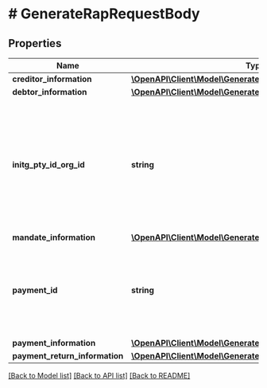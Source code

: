 # # GenerateRapRequestBody

## Properties

Name | Type | Description | Notes
------------ | ------------- | ------------- | -------------
**creditor_information** | [**\OpenAPI\Client\Model\GenerateRapCreditorInformation**](GenerateRapCreditorInformation.md) |  |
**debtor_information** | [**\OpenAPI\Client\Model\GenerateRapDebtorInformation**](GenerateRapDebtorInformation.md) |  |
**initg_pty_id_org_id** | **string** | InitgPtyIdOrgId is the BIC11 of the client sending the payment instruction to Cuscal. Please note this value will be provided to you by Cuscal as part of on-boarding |
**mandate_information** | [**\OpenAPI\Client\Model\GenerateRapMandateInformation**](GenerateRapMandateInformation.md) |  | [optional]
**payment_id** | **string** | paymentId is the unique Payment Transaction ID of a payment that has been previously submitted to Cuscal. |
**payment_information** | [**\OpenAPI\Client\Model\GenerateRapPaymentInformation**](GenerateRapPaymentInformation.md) |  |
**payment_return_information** | [**\OpenAPI\Client\Model\GenerateRapPaymentReturnInformation**](GenerateRapPaymentReturnInformation.md) |  | [optional]

[[Back to Model list]](../../README.md#models) [[Back to API list]](../../README.md#endpoints) [[Back to README]](../../README.md)
